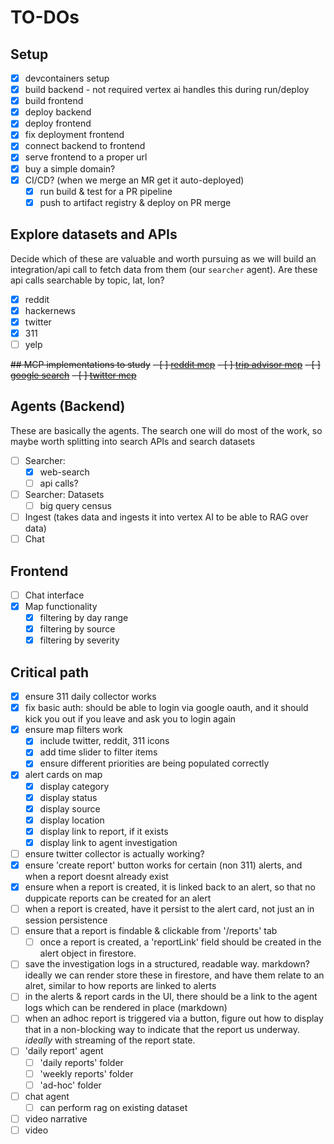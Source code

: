 # TO-DOs

## Setup
- [x] devcontainers setup
- [x] build backend - not required vertex ai handles this during run/deploy
- [x] build frontend
- [x] deploy backend
- [x] deploy frontend
- [x] fix deployment frontend
- [x] connect backend to frontend
- [x] serve frontend to a proper url
- [x] buy a simple domain?
- [x] CI/CD? (when we merge an MR get it auto-deployed)
    - [x] run build & test for a PR pipeline
    - [x] push to artifact registry & deploy on PR merge

## Explore datasets and APIs
Decide which of these are valuable and worth pursuing as we will build an integration/api call to fetch data from them (our `searcher` agent). Are these api calls searchable by topic, lat, lon?

- [x] reddit
- [x] hackernews
- [x] twitter
- [x] 311
- [ ] yelp

~~## MCP implementations to study~~
~~- [ ] [reddit mcp](https://github.com/adhikasp/mcp-reddit)~~
~~- [ ] [trip advisor mcp](https://github.com/pab1it0/tripadvisor-mcp)~~
~~- [ ] [google search](https://github.com/mixelpixx/Google-Search-MCP-Server)~~
~~- [ ] [twitter mcp](https://github.com/EnesCinr/twitter-mcp)~~


## Agents (Backend)
These are basically the agents. The search one will do most of the work, so maybe worth splitting into search APIs and search datasets

- [ ] Searcher: 
    - [x] web-search
    - [ ] api calls?
- [ ] Searcher: Datasets
    - [ ] big query census

- [ ] Ingest (takes data and ingests it into vertex AI to be able to RAG over data)
- [ ] Chat

## Frontend
- [ ] Chat interface
- [x] Map functionality
    - [x] filtering by day range
    - [x] filtering by source
    - [x] filtering by severity

## Critical path
- [x] ensure 311 daily collector works
- [x] fix basic auth: should be able to login via google oauth, and it should kick you out if you leave and ask you to login again
- [x] ensure map filters work
    - [x] include twitter, reddit, 311 icons
    - [x] add time slider to filter items
    - [x] ensure different priorities are being populated correctly
- [x] alert cards on map
    - [x] display category
    - [x] display status
    - [x] display source
    - [x] display location
    - [x] display link to report, if it exists
    - [x] display link to agent investigation
- [ ] ensure twitter collector is actually working?
- [x] ensure 'create report' button works for certain (non 311) alerts, and when a report doesnt already exist
- [x] ensure when a report is created, it is linked back to an alert, so that no duppicate reports can be created for an alert
- [ ] when a report is created, have it persist to the alert card, not just an in session persistence
- [ ] ensure that a report is findable & clickable from '/reports' tab
    - [ ] once a report is created, a 'reportLink' field should be created in the alert object in firestore.
- [ ] save the investigation logs in a structured, readable way. markdown? ideally we can render store these in firestore, and have them relate to an alret, similar to how reports are linked to alerts
- [ ] in the alerts & report cards in the UI, there should be a link to the agent logs which can be rendered in place (markdown)
- [ ] when an adhoc report is triggered via a button, figure out how to display that in a non-blocking way to indicate that the report us underway. _ideally_ with streaming of the report state.
- [ ] 'daily report' agent
    - [ ] 'daily reports' folder
    - [ ] 'weekly reports' folder
    - [ ] 'ad-hoc' folder
- [ ] chat agent
    - [ ] can perform rag on existing dataset

- [ ] video narrative
- [ ] video